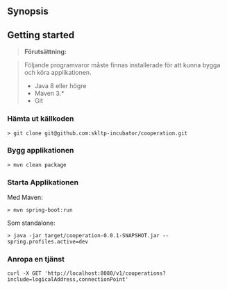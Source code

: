 ## Synopsis

## Getting started

> **Förutsättning:**

> Följande programvaror måste finnas installerade för att kunna bygga och köra applikationen.
> - Java 8 eller högre
> - Maven 3.*
> - Git

### Hämta ut källkoden
```
> git clone git@github.com:skltp-incubator/cooperation.git
```

### Bygg applikationen
```
> mvn clean package
```

### Starta Applikationen
Med  Maven:
```
> mvn spring-boot:run
```

Som standalone:
```
> java -jar target/cooperation-0.0.1-SNAPSHOT.jar --spring.profiles.active=dev
```
### Anropa en tjänst
```
curl -X GET 'http://localhost:8080/v1/cooperations?include=logicalAddress,connectionPoint'
```
